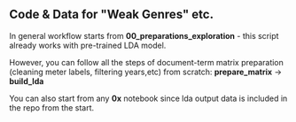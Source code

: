 ## Code & Data for "Weak Genres" etc.

In general workflow starts from **00_preparations_exploration** - this script already works with pre-trained LDA model.  

However, you can follow all the steps of document-term matrix preparation (cleaning meter labels, filtering years,etc) from scratch: **prepare_matrix** -> **build_lda**  

You can also start from any **0x** notebook since lda output data is included in the repo from the start.
